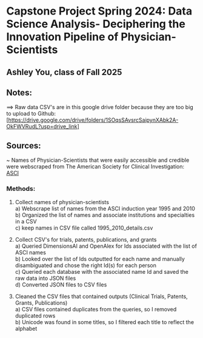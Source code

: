 # Capstone Project Spring 2024: Data Science Analysis-  Deciphering the Innovation Pipeline of Physician-Scientists

## Ashley You, class of Fall 2025
## Notes:
==> Raw data CSV's are in this google drive folder because they are too big to upload to Github:
[https://drive.google.com/drive/folders/1SOqsSAvsrcSaipynXAbk2A-OkFWVRudL?usp=drive_link]

## Sources:
~ Names of Physician-Scientists that were easily accessible and credible were webscraped from The American Society for Clinical Investigation:
[ASCI](https://data.the-asci.org/controllers/asci/DirectoryController.php?action=home)

### Methods:
1. Collect names of physician-scientists <br />
 a) Webscrape list of names from the ASCI induction year 1995 and 2010 <br />
 b) Organized the list of names and associate institutions and specialties in a CSV <br />
 c) keep names in CSV file called 1995_2010_details.csv <br />

2. Collect CSV's for trials, patents, publications, and grants  <br />
  a) Queried DimensionsAI and OpenAlex for Ids associated with the list of ASCI names <br />
  b) Looked over the list of Ids outputted for each name and manually disambiguated and chose the right Id(s) for each person <br />
  c) Queried each database with the associated name Id and saved the raw data into JSON files <br />
  d) Converted JSON files to CSV files <br />

3. Cleaned the CSV files that contained outputs (Clinical Trials, Patents, Grants, Publications) <br />
  a) CSV files contained duplicates from the queries, so I removed duplicated rows <br />
  b) Unicode was found in some titles, so I filtered each title to reflect the alphabet <br />


